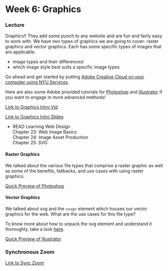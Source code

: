 # Week 6: Graphics

### Lecture

Graphics!! They add some punch to any website and are fun and fairly easy to work with. We have two types of graphics we are going to cover: raster graphics and vector graphics. Each has some specific types of images that are applicable.

- image types and their differences!
- which image style best suits a specific image types

Go ahead and get started by putting [Adobe Creative Cloud on your computer using NYU Services](https://www.nyu.edu/servicelink/KB0017797).

Here are also some Adobe provided tutorials for [Photoshop](https://helpx.adobe.com/photoshop/tutorials.html) and [Illustrator](https://helpx.adobe.com/illustrator/tutorials.html) if you want to engage in more advanced methods!

[Link to Graphics Intro Vid](https://nyu.zoom.us/rec/play/qBxqWuFE5MA8BBgiIKhry-QZ8He1mtEOnY-4KEV75HfjMw7mbunGRhyt9bAunX5ezGBaFfGH2UQ2b0I.zg1AJqabvYq1op_g)

[Link to Graphics Intro Slides](https://onetimeuser.github.io/intro-web-comp-principles/week-6/week6.pdf)

- READ Learning Web Design\
    Chapter 23: Web Image Basics\
    Chapter 24: Image Asset Production\
    Chapter 25: SVG

#### Raster Graphics

We talked about the various file types that comprise a raster graphic as well as some of the benefits, fallbacks, and use cases with using raster graphics.

[Quick Preview of Photoshop](https://nyu.zoom.us/rec/play/m0GkyBvTIFXJKLNSkbhY6qjL4cFxaiGqLq0MwbuYnHl2hcWzdvD64OuPd62l-bPn6XCew9y9xhjCTrEn.pCecKjk6rIrtKQGt)


#### Vector Graphics

We talked about svg and the `<svg>` element which houses our vector graphics for the web. What are the use cases for this file type?

To know more about how to unpack the svg element and understand it thoroughly, take a look [here](https://css-tricks.com/svg-path-syntax-illustrated-guide/).

[Quick Preview of Illustrator](https://nyu.zoom.us/rec/play/kY4WNvKMdArVvmz8yDbMk_WoxtVvaKj9HyL7FhHYJfzuy0jF26DNpjzm9ryDecZh1rm1Bh10weagsvCI.S1oxzGvyUerJZ2t8)


### Synchronous Zoom

[Link to Sync Zoom](https://nyu.zoom.us/rec/play/0xHVrKV6AY0TlF-ywJ0cFPvzyC___ynfJGWydws0BXfxljy3X0peg_MJPZizKTZTbCVIi7OZbhjxe0Wj.07AgNft7PtA1w4p-)
